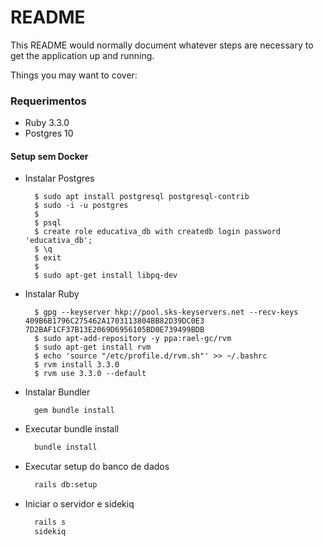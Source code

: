 # README

This README would normally document whatever steps are necessary to get the
application up and running.

Things you may want to cover:

### Requerimentos

- Ruby 3.3.0
- Postgres 10

#### Setup sem Docker

- Instalar Postgres
  ```shell
    $ sudo apt install postgresql postgresql-contrib
    $ sudo -i -u postgres
    $
    $ psql
    $ create role educativa_db with createdb login password 'educativa_db';
    $ \q
    $ exit
    $
    $ sudo apt-get install libpq-dev
- Instalar Ruby
  ```shell
    $ gpg --keyserver hkp://pool.sks-keyservers.net --recv-keys 409B6B1796C275462A1703113804BB82D39DC0E3 7D2BAF1CF37B13E2069D6956105BD0E739499BDB
    $ sudo apt-add-repository -y ppa:rael-gc/rvm
    $ sudo apt-get install rvm
    $ echo 'source "/etc/profile.d/rvm.sh"' >> ~/.bashrc
    $ rvm install 3.3.0
    $ rvm use 3.3.0 --default
  ```
- Instalar Bundler
  ```shell
    gem bundle install
  ```
- Executar bundle install
  ```bash
    bundle install
  ```
- Executar setup do banco de dados
  ```bash
    rails db:setup
  ```
- Iniciar o servidor e sidekiq
  ```bash
    rails s
    sidekiq
  ```
